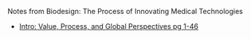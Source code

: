Notes from Biodesign: The Process of Innovating Medical Technologies
- [Intro: Value, Process, and Global Perspectives pg 1-46](https://github.com/nhahn7/2021_NeuroDesign_Entrepreneurs_Workshop/blob/main/biodesign/Intro.md)
